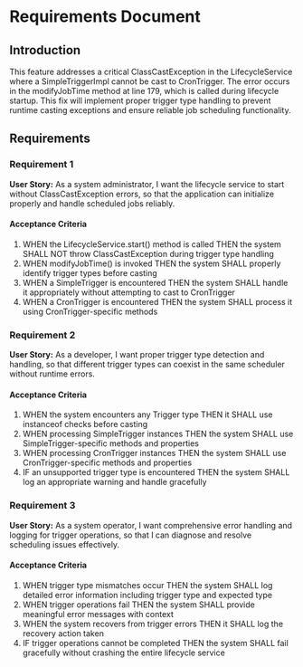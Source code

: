 # Requirements Document

## Introduction

This feature addresses a critical ClassCastException in the LifecycleService where a SimpleTriggerImpl cannot be cast to CronTrigger. The error occurs in the modifyJobTime method at line 179, which is called during lifecycle startup. This fix will implement proper trigger type handling to prevent runtime casting exceptions and ensure reliable job scheduling functionality.

## Requirements

### Requirement 1

**User Story:** As a system administrator, I want the lifecycle service to start without ClassCastException errors, so that the application can initialize properly and handle scheduled jobs reliably.

#### Acceptance Criteria

1. WHEN the LifecycleService.start() method is called THEN the system SHALL NOT throw ClassCastException during trigger type handling
2. WHEN modifyJobTime() is invoked THEN the system SHALL properly identify trigger types before casting
3. WHEN a SimpleTrigger is encountered THEN the system SHALL handle it appropriately without attempting to cast to CronTrigger
4. WHEN a CronTrigger is encountered THEN the system SHALL process it using CronTrigger-specific methods

### Requirement 2

**User Story:** As a developer, I want proper trigger type detection and handling, so that different trigger types can coexist in the same scheduler without runtime errors.

#### Acceptance Criteria

1. WHEN the system encounters any Trigger type THEN it SHALL use instanceof checks before casting
2. WHEN processing SimpleTrigger instances THEN the system SHALL use SimpleTrigger-specific methods and properties
3. WHEN processing CronTrigger instances THEN the system SHALL use CronTrigger-specific methods and properties
4. IF an unsupported trigger type is encountered THEN the system SHALL log an appropriate warning and handle gracefully

### Requirement 3

**User Story:** As a system operator, I want comprehensive error handling and logging for trigger operations, so that I can diagnose and resolve scheduling issues effectively.

#### Acceptance Criteria

1. WHEN trigger type mismatches occur THEN the system SHALL log detailed error information including trigger type and expected type
2. WHEN trigger operations fail THEN the system SHALL provide meaningful error messages with context
3. WHEN the system recovers from trigger errors THEN it SHALL log the recovery action taken
4. IF trigger operations cannot be completed THEN the system SHALL fail gracefully without crashing the entire lifecycle service